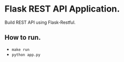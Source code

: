 # Flask REST API Application.

Build REST API using Flask-Restful.


## How to run.

- `make run`
- `python app.py`
